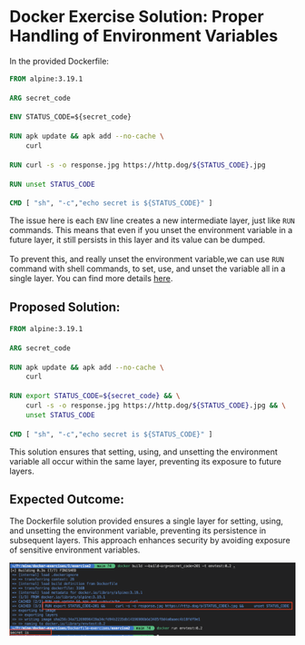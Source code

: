 # Docker Exercise Solution: Proper Handling of Environment Variables

In the provided Dockerfile:
```Dockerfile
FROM alpine:3.19.1

ARG secret_code

ENV STATUS_CODE=${secret_code} 

RUN apk update && apk add --no-cache \
    curl

RUN curl -s -o response.jpg https://http.dog/${STATUS_CODE}.jpg

RUN unset STATUS_CODE

CMD [ "sh", "-c","echo secret is ${STATUS_CODE}" ]
```

The issue here is each `ENV` line creates a new intermediate layer, just like `RUN` commands. This means that even if you unset the environment variable in a future layer, it still persists in this layer and its value can be dumped.<br><br>
To prevent this, and really unset the environment variable,we can use `RUN` command with shell commands, to set, use, and unset the variable all in a single layer. You can find more details [here](https://docs.docker.com/develop/develop-images/instructions/#env).

## Proposed Solution:

```Dockerfile
FROM alpine:3.19.1

ARG secret_code

RUN apk update && apk add --no-cache \
    curl

RUN export STATUS_CODE=${secret_code} && \
    curl -s -o response.jpg https://http.dog/${STATUS_CODE}.jpg && \
    unset STATUS_CODE

CMD [ "sh", "-c","echo secret is ${STATUS_CODE}" ]
```
This solution ensures that setting, using, and unsetting the environment variable all occur within the same layer, preventing its exposure to future layers.

## Expected Outcome:
The Dockerfile solution provided ensures a single layer for setting, using, and unsetting the environment variable, preventing its persistence in subsequent layers. This approach enhances security by avoiding exposure of sensitive environment variables.

![env test expected output](../../assets/env_exercise_expected_output.png)
